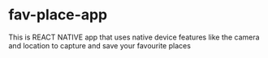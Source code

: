 # fav-place-app

This is REACT NATIVE app that uses native device features like the camera and location to capture and save your favourite places
